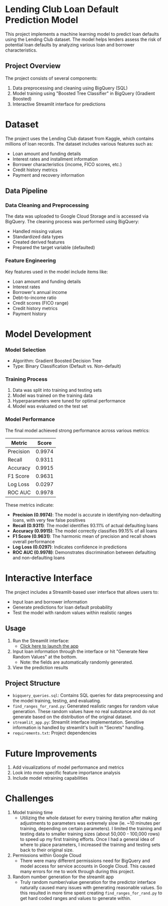# Lending Club Loan Default Prediction Model

This project implements a machine learning model to predict loan defaults using the Lending Club dataset. The model helps lenders assess the risk of potential loan defaults by analyzing various loan and borrower characteristics.

## Project Overview

The project consists of several components:
1. Data preprocessing and cleaning using BigQuery (SQL)
2. Model training using "Boosted Tree Classifier" in BigQuery (Gradient Boosted)
3. Interactive Streamlit interface for predictions


# Dataset

The project uses the Lending Club dataset from Kaggle, which contains millions of loan records. The dataset includes various features such as:
- Loan amount and funding details
- Interest rates and installment information
- Borrower characteristics (income, FICO scores, etc.)
- Credit history metrics
- Payment and recovery information

## Data Pipeline

### Data Cleaning and Preprocessing
The data was uploaded to Google Cloud Storage and is accessed via BigQuery. The cleaning process was performed using BigQuery:
- Handled missing values
- Standardized data types
- Created derived features
- Prepared the target variable (defaulted)

### Feature Engineering
Key features used in the model include items like:
- Loan amount and funding details
- Interest rates
- Borrower's annual income
- Debt-to-income ratio
- Credit scores (FICO range)
- Credit history metrics
- Payment history


# Model Development

### Model Selection
- Algorithm: Gradient Boosted Decision Tree
- Type: Binary Classification (Default vs. Non-default)

### Training Process
1. Data was split into training and testing sets
2. Model was trained on the training data
3. Hyperparameters were tuned for optimal performance
4. Model was evaluated on the test set

### Model Performance
The final model achieved strong performance across various metrics:

| Metric | Score |
|--------|--------|
| Precision | 0.9974 |
| Recall | 0.9311 |
| Accuracy | 0.9915 |
| F1 Score | 0.9631 |
| Log Loss | 0.0297 |
| ROC AUC | 0.9978 |

These metrics indicate:
- **Precision (0.9974)**: The model is accurate in identifying non-defaulting loans, with very few false positives
- **Recall (0.9311)**: The model identifies 93.11% of actual defaulting loans
- **Accuracy (0.9915)**: The model correctly classifies 99.15% of all loans
- **F1 Score (0.9631)**: The harmonic mean of precision and recall shows overall performance
- **Log Loss (0.0297)**: Indicates confidence in predictions
- **ROC AUC (0.9978)**: Demonstrates discrimination between defaulting and non-defaulting loans


# Interactive Interface

The project includes a Streamlit-based user interface that allows users to:
- Input loan and borrower information
- Generate predictions for loan default probability
- Test the model with random values within realistic ranges


## Usage

1. Run the Streamlit interface:  
   - [Click here to launch the app](https://loan-predictor-dom-schulz.streamlit.app/)
2. Input loan information through the interface or hit "Generate New Random Values" at the bottom.  
   - Note: the fields are automatically randomly generated.  
3. View the prediction results


## Project Structure

- `bigquery_queries.sql`: Contains SQL queries for data preprocessing and the model training, testing, and evaluating. 
- `find_ranges_for_rand.py`: Generated realistic ranges for random value generation. These random values have no real substance and do not generate based on the distribution of the original dataset. 
- `streamlit_app.py`: Streamlit interface implementation. Sensitive information is handled by streamlit's built in "Secrets" handling. 
- `requirements.txt`: Project dependencies



# Future Improvements

1. Add visualizations of model performance and metrics 
2. Look into more specific feature importance analysis
3. Include model retraining capabilities


# Challenges

1. Model training time 
    - Utilizing the whole dataset for every training iteration after making adjustments to parameters was extremely slow (ie. ~10 minutes per training, depending on certain parameters). I limited the training and testing data to smaller training sizes (about 50,000 - 100,000 rows) to speed up my first training efforts. Once I had a general idea of where to place parameters, I increased the training and testing sets back to their original size.  
2. Permissions within Google Cloud
    - There were many different permissions need for BigQuery and model access for service accounts in Google Cloud. This caused many errors for me to work through during this project. 
3. Random number generation for the streamlit app
    - Truly random number/value generation for the predictor interface naturally caused many issues with generating reasonable values. So this resulted in more time spent creating `find_ranges_for_rand.py` to get hard coded ranges and values to generate within. 
